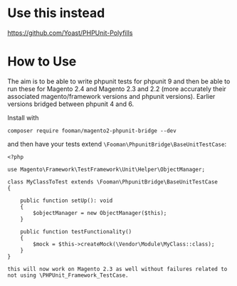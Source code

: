 # Use this instead
https://github.com/Yoast/PHPUnit-Polyfills

# How to Use

The aim is to be able to write phpunit tests for phpunit 9 and then be able to run these for Magento 2.4 and Magento 2.3 and 2.2 (more accurately their associated magento/framework versions and phpunit versions). Earlier versions bridged between phpunit 4 and 6.

Install with

```
composer require fooman/magento2-phpunit-bridge --dev
```

and then have your tests extend `\Fooman\PhpunitBridge\BaseUnitTestCase`:

```
<?php

use Magento\Framework\TestFramework\Unit\Helper\ObjectManager;

class MyClassToTest extends \Fooman\PhpunitBridge\BaseUnitTestCase
{

    public function setUp(): void
    {
        $objectManager = new ObjectManager($this);
    }

    public function testFunctionality()
    {
        $mock = $this->createMock(\Vendor\Module\MyClass::class);
    }
}

this will now work on Magento 2.3 as well without failures related to not using \PHPUnit_Framework_TestCase. 
